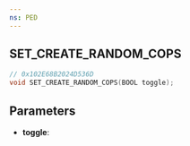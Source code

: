```yaml
---
ns: PED
---
```

## SET_CREATE_RANDOM_COPS

```c
// 0x102E68B2024D536D
void SET_CREATE_RANDOM_COPS(BOOL toggle);
```

## Parameters
* **toggle**:
